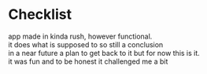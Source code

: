 # Checklist

app made in kinda rush, however functional.</br>
it does what is supposed to so still a conclusion</br>
in a near future a plan to get back to it but for now this is it.</br>
it was fun and to be honest it challenged me a bit
